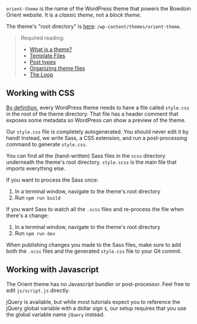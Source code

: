 `orient-theme` is the name of the WordPress theme that powers the Bowdoin Orient website. It is a *classic theme*, not a *block theme*.

The theme's "root directory" is [here](https://github.com/BowdoinOrient/bowpress/tree/master/wp-content/themes/orient-theme): `/wp-content/themes/orient-theme`.

> Required reading:
> * [What is a theme?](https://developer.wordpress.org/themes/getting-started/what-is-a-theme/)
> * [Template Files](https://developer.wordpress.org/themes/basics/template-files/)
> * [Post types](https://developer.wordpress.org/themes/basics/post-types/)
> * [Organizing theme files](https://developer.wordpress.org/themes/basics/organizing-theme-files/)
> * [The Loop](https://developer.wordpress.org/themes/basics/the-loop/)

## Working with CSS

[By definition](https://developer.wordpress.org/themes/basics/main-stylesheet-style-css/), every WordPress theme needs to have a file called `style.css` in the root of the theme directory. That file has a header comment that exposes some metadata so WordPress can show a preview of the theme.

Our `style.css` file is completely autogenerated. You should never edit it by hand! Instead, we write Sass, a CSS extension, and run a post-processing command to generate `style.css`.

You can find all the (hand-written) Sass files in the `scss` directory underneath the theme's root directory. `style.scss` is the main file that imports everything else.

If you want to process the Sass once:

1. In a terminal window, navigate to the theme's root directory
2. Run `npm run build`

If you want Sass to watch all the `.scss` files and re-process the file when there's a change:

1. In a terminal window, navigate to the theme's root directory
2. Run `npm run dev`

When publishing changes you made to the Sass files, make sure to add both the `.scss` files and the generated `style.css` file to your Git commit.

## Working with Javascript

The Orient theme has no Javascript bundler or post-processor. Feel free to edit `js/script.js` directly.

jQuery is available, but while most tutorials expect you to reference the jQuery global variable with a dollar sign `$`, our setup requires that you use the global variable name `jQuery` instead.
